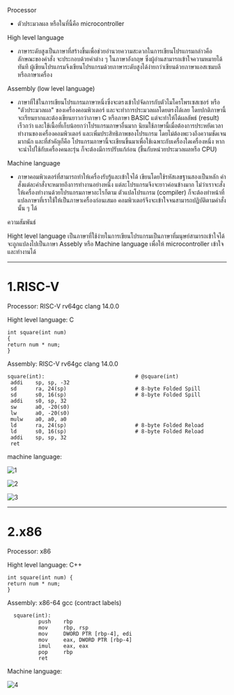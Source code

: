Processor 
-  ตัวประมวลผล หรือในที่นี้คือ microcontroller

High level language

- ภาษาระดับสูงเป็นภาษาที่สร้างขึ้นเพื่อช่วยอำนวยความสะดวกในการเขียนโปรแกรมกล่าวคือลักษณะของคำสั่ง
จะประกอบด้วยคำต่าง ๆ ในภาษาอังกฤษ ซึ่งผู้อ่านสามารถเข้าใจความหมายได้ทันที ผู้เขียนโปรแกรมจึงเขียนโปรแกรมด้วยภาษาระดับสูงได้ง่ายกว่าเขียนด้วยภาษาแอสเซมบลีหรือภาษาเครื่อง

Assembly (low level language) 

- ภาษาที่ใช้ในการเขียนโปรแกรมภาษาหนึ่งซึ่งจะตรงเข้าไปจัดการกับตัวไมโครโพรเซสเซอร์ หรือ "ตัวประมวลผล" ของเครื่องคอมพิวเตอร์ 
   และจะทำการประมวลผลโดยตรงได้เลย โดยปกติภาษานี้จะเรียนยากและต้องเขียนยาวกว่าภาษา C หรือภาษา BASIC 
   แต่จะทำให้ได้ผลลัพธ์ (result) เร็วกว่า และใช้เนื้อที่เก็บน้อยกว่าโปรแกรมภาษาอื่นมาก นิยมใช้ภาษานี้เมื่อต้องการประหยัดเวลาทำงานของเครื่องคอมพิวเตอร์ 
   และเพิ่มประสิทธิภาพของโปรแกรม โดยไม่ต้องพะวงถึงความชัดเจนมากนัก และที่สำคัญก็คือ โปรแกรมภาษานี้จะเขียนขึ้นมาเพื่อใช้เฉพาะกับเครื่องใดเครื่องหนึ่ง 
   หากจะนำไปใช้กับเครื่องคนละรุ่น ก็จะต้องมีการปรับแก้ก่อน (ขึ้นกับหน่วยประมวลผลหรือ CPU)

Machine language 

- ภาษาคอมพิวเตอร์ที่สามารถทำให้เครื่องรับรู้และเข้าใจได้ เขียนโดยใช้รหัสเลขฐานสองเป็นหลัก คำสั่งแต่ละคำสั่งจะหมายถึงการทำงานอย่างหนึ่ง แต่ละโปรแกรมจึงจะยาวค่อนข้างมาก ไม่ว่าเราจะสั่งให้เครื่องทำงานด้วยโปรแกรมภาษาอะไรก็ตาม ตัวแปลโปรแกรม (compiler) ก็จะต้องทำหน้าที่แปลภาษาที่เราใช้ให้เป็นภาษาเครื่องก่อนเสมอ คอมพิวเตอร์จึงจะเข้าใจจนสามารถปฏิบัติตามคำสั่ง นั้น ๆ ได้

ความสัมพันธ์

Hight level language เป็นภาษาที่ใช้ง่ายในการเขียนโปรแกรมเป็นภาษาที่มนุษย์สามารถเข้าใจได้ จะถูกแปลงไปเป็นภาษา Assebly หรือ Machine language เพื่อให้ microcontroller เข้าใจและทำงานได้

---

# 1.RISC-V
Processor: RISC-V rv64gc clang 14.0.0

Hight level language: C
    
    int square(int num) 
    {
    return num * num;
    }
Assembly: RISC-V rv64gc clang 14.0.0
      
    square(int):                             # @square(int)
     addi    sp, sp, -32
     sd      ra, 24(sp)                      # 8-byte Folded Spill
     sd      s0, 16(sp)                      # 8-byte Folded Spill
     addi    s0, sp, 32
     sw      a0, -20(s0)
     lw      a0, -20(s0)
     mulw    a0, a0, a0
     ld      ra, 24(sp)                      # 8-byte Folded Reload
     ld      s0, 16(sp)                      # 8-byte Folded Reload
     addi    sp, sp, 32
     ret

    
machine language:

![1](https://user-images.githubusercontent.com/98943425/161390292-aa672a81-c922-4ccf-aea1-a77952845a9d.png)

![2](https://user-images.githubusercontent.com/98943425/161390325-c8f2b53b-0448-4d37-9b22-9c93a87f985b.png)

![3](https://user-images.githubusercontent.com/98943425/161390393-32019850-0b16-4023-b6c9-472e99e30eee.png)

---
# 2.x86

Processor: x86

Hight level language: C++

    int square(int num) {
    return num * num;
    }

Assembly: x86-64 gcc (contract labels)

      square(int):
              push    rbp
              mov     rbp, rsp
              mov     DWORD PTR [rbp-4], edi
              mov     eax, DWORD PTR [rbp-4]
              imul    eax, eax
              pop     rbp
              ret

Machine language:

![4](https://user-images.githubusercontent.com/98943425/161390497-eacda805-3ad8-49d0-abd6-e606d826e626.png)

